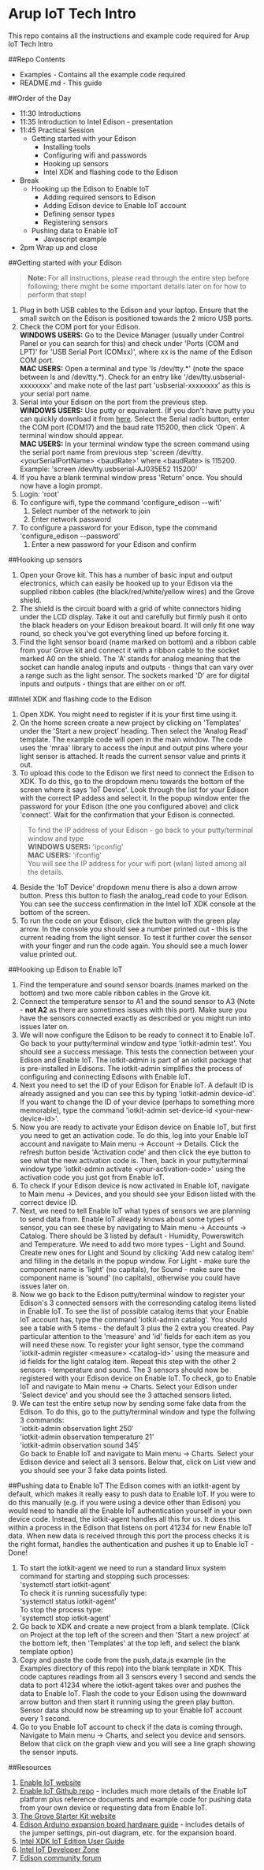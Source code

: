# Arup IoT Tech Intro
This repo contains all the instructions and example code required for Arup IoT Tech Intro

##Repo Contents
* Examples - Contains all the example code required
* README.md - This guide

##Order of the Day
* 11:30 Introductions
* 11:35 Introduction to Intel Edison - presentation
* 11:45 Practical Session
	* Getting started with your Edison
		* Installing tools
		* Configuring wifi and passwords
		* Hooking up sensors
		* Intel XDK and flashing code to the Edison
* Break
	* Hooking up the Edison to Enable IoT
		* Adding required sensors to Edison
		* Adding Edison device to Enable IoT account
		* Defining sensor types
		* Registering sensors
	* Pushing data to Enable IoT
		* Javascript example
* 2pm Wrap up and close

##Getting started with your Edison
> **Note:** For all instructions, please read through the entire step before following; there might be some important details later on for how to perform that step!

1. Plug in both USB cables to the Edison and your laptop. Ensure that the small switch on the Edison is positioned towards the 2 micro USB ports.
2. Check the COM port for your Edison.  
**WINDOWS USERS:** Go to the Device Manager (usually under Control Panel or you can search for this) and check under 'Ports (COM and LPT)' for 'USB Serial Port (COMxx)', where xx is the name of the Edison COM port.  
**MAC USERS:** Open a terminal and type 'ls /dev/tty.\*' (note the space between ls and /dev/tty.\*). Check for an entry like '/dev/tty.usbserial-xxxxxxxx' and make note of the last part 'usbserial-xxxxxxxx' as this is your serial port name.
3. Serial into your Edison on the port from the previous step.  
**WINDOWS USERS:** Use putty or equivalent. (If you don't have putty you can quickly download it from [here](http://www.chiark.greenend.org.uk/~sgtatham/putty/download.html). Select the Serial radio button, enter the COM port (COM17) and the baud rate 115200, then click 'Open'. A terminal window should appear.  
**MAC USERS:** In your terminal window type the screen command using the serial port name from previous step 'screen /dev/tty.\<yourSerialPortName\> \<baudRate\>' where \<baudRate\> is 115200.  
Example: 'screen /dev/tty.usbserial-AJ035E52 115200'
4. If you have a blank terminal window press 'Return' once. You should now have a login prompt.
5. Login: 'root'
6. To configure wifi, type the command 'configure_edison --wifi'
	1. Select number of the network to join
	2. Enter network password
7. To configure a password for your Edison, type the command 'configure_edison --password'
	1. Enter a new password for your Edison and confirm

##Hooking up sensors
1. Open your Grove kit. This has a number of basic input and output electronics, which can easily be hooked up to your Edison via the supplied ribbon cables (the black/red/white/yellow wires) and the Grove shield.
2. The shield is the circuit board with a grid of white connectors hiding under the LCD display. Take it out and carefully but firmly push it onto the black headers on your Edison breakout board. It will only fit one way round, so check you've got everything lined up before forcing it.
3. Find the light sensor board (name marked on bottom) and a ribbon cable from your Grove kit and connect it with a ribbon cable to the socket marked A0 on the shield. The 'A' stands for analog meaning that the socket can handle analog inputs and outputs - things that can vary over a range such as the light sensor. The sockets marked 'D' are for digital inputs and outputs - things that are either on or off.

##Intel XDK and flashing code to the Edison
1. Open XDK. You might need to register if it is your first time using it.
2. On the home screen create a new project by clicking on 'Templates' under the 'Start a new project' heading. Then select the 'Analog Read' template. The example code will open in the main window. The code uses the 'mraa' library to access the input and output pins where your light sensor is attached. It reads the current sensor value and prints it out.
3. To upload this code to the Edison we first need to connect the Edison to XDK. To do this, go to the dropdown menu towards the bottom of the screen where it says 'IoT Device'. Look through the list for your Edison with the correct IP addess and select it. In the popup window enter the password for your Edison (the one you configured above) and click 'connect'. Wait for the confirmation that your Edison is connected.
> To find the IP address of your Edison - go back to your putty/terminal window and type  
**WINDOWS USERS:** 'ipconfig'  
**MAC USERS:** 'ifconfig'  
You will see the IP address for your wifi port (wlan) listed among all the details.
4. Beside the 'IoT Device' dropdown menu there is also a down arrow button. Press this button to flash the analog_read code to your Edison. You can see the success confirmation in the Intel IoT XDK console at the bottom of the screen. 
5. To run the code on your Edison, click the button with the green play arrow. In the console you should see a number printed out - this is the current reading from the light sensor. To test it further cover the sensor with your finger and run the code again. You should see a much lower value printed out.

##Hooking up Edison to Enable IoT
1. Find the temperature and sound sensor boards (names marked on the bottom) and two more cable ribbon cables in the Grove kit.
2. Connect the temperature sensor to A1 and the sound sensor to A3 (Note - **not A2** as there are sometimes issues with this port). Make sure you have the sensors connected exactly as described or you might run into issues later on.
3. We will now configure the Edison to be ready to connect it to Enable IoT. Go back to your putty/terminal window and type 'iotkit-admin test'. You should see a success message. This tests the connection between your Edison and Enable IoT. The iotkit-admin is part of an iotkit package that is pre-installed in Edisons. The iotkit-admin simplifies the process of configuring and connecting Edisons with Enable IoT.
4. Next you need to set the ID of your Edison for Enable IoT. A default ID is already assigned and you can see this by typing 'iotkit-admin device-id'. If you want to change the ID of your device (perhaps to something more memorable), type the command 'iotkit-admin set-device-id \<your-new-device-id\>'.
5. Now you are ready to activate your Edison device on Enable IoT, but first you need to get an activation code. To do this, log into your Enable IoT account and navigate to Main menu -> Account -> Details. Click the refresh button beside 'Activation code' and then click the eye button to see what the new activation code is. Then, back in your putty/terminal window type 'iotkit-admin activate \<your-activation-code\>' using the activation code you just got from Enable IoT.
6. To check if your Edison device is now activated in Enable IoT, navigate to Main menu -> Devices, and you should see your Edison listed with the correct device ID.
7. Next, we need to tell Enable IoT what types of sensors we are planning to send data from. Enable IoT already knows about some types of sensor, you can see these by navigating to Main menu -> Accounts -> Catalog. There should be 3 listed by default - Humidity, Powerswitch and Temperature. We need to add two more types - Light and Sound. Create new ones for Light and Sound by clicking 'Add new catalog item' and filling in the details in the popup window. For Light - make sure the component name is 'light' (no capitals), for Sound - make sure the component name is 'sound' (no capitals), otherwise you could have issues later on.
8. Now we go back to the Edison putty/terminal window to register your Edison's 3 connected sensors with the corresonding catalog items listed in Enable IoT. To see the list of possible catalog items that your Enable IoT account has, type the command 'iotkit-admin catalog'. You should see a table with 5 items - the default 3 plus the 2 extra you created. Pay particular attention to the 'measure' and 'id' fields for each item as you will need these now. To register your light sensor, type the command 'iotkit-admin register \<measure\> \<catalog-id\>' using the measure and id fields for the light catalog item. Repeat this step with the other 2 sensors - temperature and sound. The 3 sensors should now be registered with your Edison device on Enable IoT. To check, go to Enable IoT and navigate to Main menu -> Charts. Select your Edison under 'Select device' and you should see the 3 attached sensors listed.
9. We can test the entire setup now by sending some fake data from the Edison. To do this, go to the putty/terminal window and type the follwing 3 commands:  
'iotkit-admin observation light 250'  
'iotkit-admin observation temperature 21'  
'iotkit-admin observation sound 345'  
Go back to Enable IoT and navigate to Main menu -> Charts. Select your Edison device and select all 3 sensors. Below that, click on List view and you should see your 3 fake data points listed.

##Pushing data to Enable IoT
The Edison comes with an iotkit-agent by default, which makes it really easy to push data to Enable IoT. If you were to do this manually (e.g. if you were using a device other than Edison) you would need to handle all the Enable IoT authentication yourself in your own device code. Instead, the iotkit-agent handles all this for us. It does this within a process in the Edison that listens on port 41234 for new Enable IoT data. When new data is received through this port the process checks it is the right format, handles the authentication and pushes it up to Enable IoT - Done!  
1. To start the iotkit-agent we need to run a standard linux system command for starting and stopping such processes:  
'systemctl start iotkit-agent'  
To check it is running sucessfully type:  
'systemctl status iotkit-agent'  
To stop the process type:  
'systemctl stop iotkit-agent'  
2. Go back to XDK and create a new project from a blank template. (Click on Project at the top left of the screen and then 'Start a new project' at the bottom left, then 'Templates' at the top left, and select the blank template option)  
3. Copy and paste the code from the push_data.js example (in the Examples directory of this repo) into the blank template in XDK. This code captures readings from all 3 sensors every 1 second and sends the data to port 41234 where the iotkit-agent takes over and pushes the data to Enable IoT. Flash the code to your Edison using the downward arrow button and then start it running using the green play button. Sensor data should now be streaming up to your Enable IoT account every 1 second.
4. Go to you Enable IoT account to check if the data is coming through. Navigate to Main menu -> Charts, and select you device and sensors. Below that click on the graph view and you will see a line graph showing the sensor inputs.

##Resources
1. [Enable IoT website](https://dashboard.us.enableiot.com/ui/auth#/login)
2. [Enable IoT Github repo](https://github.com/enableiot/iotkit-agent) - includes much more details of the Enable IoT platform plus reference documents and example code for pushing data from your own device or requesting data from Enable IoT.
3. [The Grove Starter Kit website](http://www.seeedstudio.com/wiki/Grove_-_Starter_Kit_V2.0)
4. [Edison Arduino expansion board hardware guide](http://www.intel.com/content/www/us/en/support/boards-and-kits/000005583.html) - includes details of the jumper settings, pin-out diagram, etc. for the expansion board.
5. [Intel XDK IoT Edition User Guide](https://software.intel.com/en-us/intel-xdk-iot-edition-guide)
6. [Intel IoT Developer Zone](https://software.intel.com/en-us/iot/home)
7. [Edison community forum](https://communities.intel.com/community/makers/edison)
